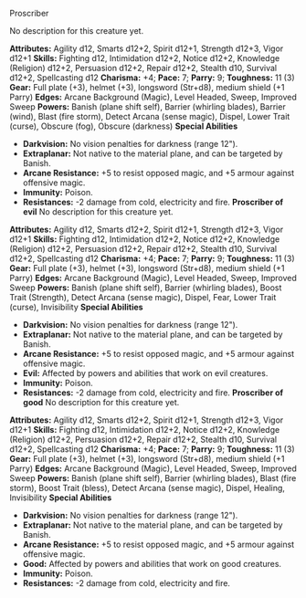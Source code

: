 Proscriber

No description for this creature yet.

**Attributes:** Agility d12, Smarts d12+2, Spirit d12+1, Strength d12+3,
Vigor d12+1
**Skills:** Fighting d12, Intimidation d12+2, Notice d12+2, Knowledge
(Religion) d12+2, Persuasion d12+2, Repair d12+2, Stealth d10, Survival
d12+2, Spellcasting d12
**Charisma:** +4; **Pace:** 7; **Parry:** 9; **Toughness:** 11 (3)
**Gear:** Full plate (+3), helmet (+3), longsword (Str+d8), medium
shield (+1 Parry)
**Edges:** Arcane Background (Magic), Level Headed, Sweep, Improved
Sweep
**Powers:** Banish (plane shift self), Barrier (whirling blades),
Barrier (wind), Blast (fire storm), Detect Arcana (sense magic), Dispel,
Lower Trait (curse), Obscure (fog), Obscure (darkness)
**Special Abilities**
- **Darkvision:** No vision penalties for darkness (range 12").
- **Extraplanar:** Not native to the material plane, and can be targeted
by Banish.
- **Arcane Resistance:** +5 to resist opposed magic, and +5 armour
against offensive magic.
- **Immunity:** Poison.
- **Resistances:** -2 damage from cold, electricity and fire.
**Proscriber of evil**
No description for this creature yet.

**Attributes:** Agility d12, Smarts d12+2, Spirit d12+1, Strength d12+3,
Vigor d12+1
**Skills:** Fighting d12, Intimidation d12+2, Notice d12+2, Knowledge
(Religion) d12+2, Persuasion d12+2, Repair d12+2, Stealth d10, Survival
d12+2, Spellcasting d12
**Charisma:** +4; **Pace:** 7; **Parry:** 9; **Toughness:** 11 (3)
**Gear:** Full plate (+3), helmet (+3), longsword (Str+d8), medium
shield (+1 Parry)
**Edges:** Arcane Background (Magic), Level Headed, Sweep, Improved
Sweep
**Powers:** Banish (plane shift self), Barrier (whirling blades), Boost
Trait (Strength), Detect Arcana (sense magic), Dispel, Fear, Lower Trait
(curse), Invisibility
**Special Abilities**
- **Darkvision:** No vision penalties for darkness (range 12").
- **Extraplanar:** Not native to the material plane, and can be targeted
by Banish.
- **Arcane Resistance:** +5 to resist opposed magic, and +5 armour
against offensive magic.
- **Evil:** Affected by powers and abilities that work on evil
creatures.
- **Immunity:** Poison.
- **Resistances:** -2 damage from cold, electricity and fire.
**Proscriber of good**
No description for this creature yet.

**Attributes:** Agility d12, Smarts d12+2, Spirit d12+1, Strength d12+3,
Vigor d12+1
**Skills:** Fighting d12, Intimidation d12+2, Notice d12+2, Knowledge
(Religion) d12+2, Persuasion d12+2, Repair d12+2, Stealth d10, Survival
d12+2, Spellcasting d12
**Charisma:** +4; **Pace:** 7; **Parry:** 9; **Toughness:** 11 (3)
**Gear:** Full plate (+3), helmet (+3), longsword (Str+d8), medium
shield (+1 Parry)
**Edges:** Arcane Background (Magic), Level Headed, Sweep, Improved
Sweep
**Powers:** Banish (plane shift self), Barrier (whirling blades), Blast
(fire storm), Boost Trait (bless), Detect Arcana (sense magic), Dispel,
Healing, Invisibility
**Special Abilities**
- **Darkvision:** No vision penalties for darkness (range 12").
- **Extraplanar:** Not native to the material plane, and can be targeted
by Banish.
- **Arcane Resistance:** +5 to resist opposed magic, and +5 armour
against offensive magic.
- **Good:** Affected by powers and abilities that work on good
creatures.
- **Immunity:** Poison.
- **Resistances:** -2 damage from cold, electricity and fire.

